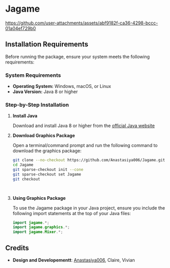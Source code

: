 # Jagame
https://github.com/user-attachments/assets/abf9182f-ca36-4298-bccc-01a04ef729b0

## Installation Requirements

Before running the package, ensure your system meets the following requirements:

### System Requirements
- **Operating System:** Windows, macOS, or Linux
- **Java Version:** Java 8 or higher

### Step-by-Step Installation

1. **Install Java**
   
   Download and install Java 8 or higher from the [official Java website](https://www.oracle.com/java/technologies/downloads/)
   
2. **Download Graphics Package**
   
   Open a terminal/command prompt and run the following command to download the graphics package:  
   ```bash
   git clone --no-checkout https://github.com/Anastasiya006/Jagame.git
   cd Jagame
   git sparse-checkout init --cone
   git sparse-checkout set Jagame
   git checkout

 
3. **Using Graphics Package**
   
   To use the Jagame package in your Java project, ensure you include the following import statements at the top of your Java files:
   ```java
   import jagame.*;           
   import jagame.graphics.*; 
   import jagame.Mixer.*;    
   
## Credits
- **Design and Developementt**: [Anastasiya006](https://github.com/Anastasiya006), Claire, Vivian
